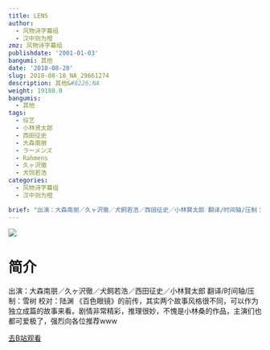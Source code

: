```yaml
---
title: LENS
author:
  - 风物诗字幕组
  - 汉中则为橙
zmz: 风物诗字幕组
publishdate: '2001-01-03'
bangumi: 其他
date: '2018-08-20'
slug: 2018-08-18_NA_29661274
description: 其他&#8226;NA
weight: 19180.0
bangumis:
  - 其他
tags:
  - 综艺
  - 小林贤太郎
  - 西田征史
  - 大森南朋
  - ラーメンズ
  - Rahmens
  - 久ヶ沢徹
  - 犬饲若浩
categories:
  - 风物诗字幕组
  - 汉中则为橙

brief: "出演：大森南朋／久ヶ沢徹／犬飼若浩／西田征史／小林賢太郎 翻译/时间轴/压制：雪树 校对：陆渊 《百色眼镜》的前传，其实两个故事风格很不同，可以作为独立成篇的故事来看。剧情非常精彩，推理很妙，不愧是小林桑的作品，主演们也都可爱极了，强烈向各位推荐www"
---
```

![](https://i.imgur.com/yPkVsG3.jpg)
# 简介  
出演：大森南朋／久ヶ沢徹／犬飼若浩／西田征史／小林賢太郎
翻译/时间轴/压制：雪树 校对：陆渊
《百色眼镜》的前传，其实两个故事风格很不同，可以作为独立成篇的故事来看。剧情非常精彩，推理很妙，不愧是小林桑的作品，主演们也都可爱极了，强烈向各位推荐www  

[去B站观看](https://www.bilibili.com/video/av29661274/)
 
